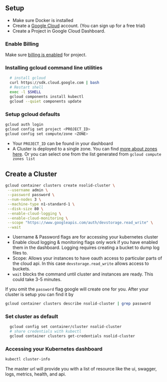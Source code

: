 ## Setup

* Make sure Docker is installed
* Create a [Google Cloud](https://cloud.google.com/) account. (You can sign up for a free trial)
* Create a Project in Google Cloud Dashboard.

### Enable Billing

Make sure [billing is enabled](https://support.google.com/cloud/answer/6293499#enable-billing) for project.

### Installing gcloud command line utilities

```bash
  # install gcloud
  curl https://sdk.cloud.google.com | bash
  # Restart shell
  exec -l $SHELL
  gcloud components install kubectl
  gcloud --quiet components update
```

### Setup gcloud defaults

```bash
gcloud auth login
gcloud config set project <PROJECT_ID>
gcloud config set compute/zone <ZONE>
```

* Your `PROJECT_ID` can be found in your dashboard
* A Cluster is deployed to a single zone. You can find [more about zones here](https://cloud.google.com/compute/docs/zones?hl=en). Or you can select one from the list generated from `gcloud compute zones list`

## Create a Cluster

```bash
gcloud container clusters create nsolid-cluster \
 --username admin \
 --password password \
 --num-nodes 3 \
 --machine-type n1-standard-1 \
 --disk-size 80 \
 --enable-cloud-logging \
 --enable-cloud-monitoring \
 --scope "https://www.googleapis.com/auth/devstorage.read_write" \
 --wait
```

* Username & Password flags are for accessing your kubernetes cluster
* Enable cloud logging & monitoring flags only work if you have enabled them in the dashboard. Logging requires creating a bucket to dump log files to.
* Scope: Allows your instances to have oauth access to particular parts of the cloud api. In this case `devstorage.read_write` allows access to buckets.
* `wait` blocks the command until cluster and instances are ready. This could take 3-5 minutes.

If you omit the `password` flag google will create one for you. After your cluster is setup you can find it by

```bash
gcloud container clusters describe nsolid-cluster | grep password
```

### Set cluster as default

```bash
  gcloud config set container/cluster nsolid-cluster
  # share credentials with kubectl
  gcloud container clusters get-credentials nsolid-cluster
```

### Accessing your Kubernetes dashboard

```bash
kubectl cluster-info
```
The master url will provide you with a list of resource like the ui, swagger, logs, metrics, health, and api.

